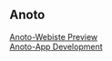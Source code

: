 ## Anoto

[Anoto-Webiste Preview](https://anoto-website.vercel.app/)<br>
[Anoto-App Development](https://github.com/Anoto-ecossistem/Anoto-App)
